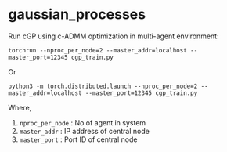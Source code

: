 # gaussian_processes

Run  cGP using c-ADMM optimization in multi-agent environment:

```
torchrun --nproc_per_node=2 --master_addr=localhost --master_port=12345 cgp_train.py
```

Or
```
python3 -m torch.distributed.launch --nproc_per_node=2 --master_addr=localhost --master_port=12345 cgp_train.py
```

Where,

1. `nproc_per_node` : No of agent in system
2. `master_addr` :  IP address of central node
3. `master_port` : Port ID of central node
